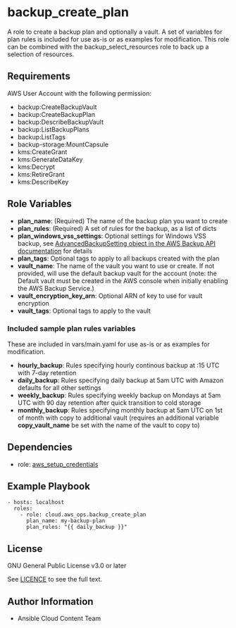 backup_create_plan
==================

A role to create a backup plan and optionally a vault. A set of variables for plan rules is included for use as-is or as examples for modification. This role can be combined with the backup_select_resources role to back up a selection of resources.

Requirements
------------

AWS User Account with the following permission:

* backup:CreateBackupVault
* backup:CreateBackupPlan
* backup:DescribeBackupVault
* backup:ListBackupPlans
* backup:ListTags
* backup-storage:MountCapsule
* kms:CreateGrant
* kms:GenerateDataKey
* kms:Decrypt
* kms:RetireGrant
* kms:DescribeKey

Role Variables
--------------

* **plan_name**: (Required) The name of the backup plan you want to create
* **plan_rules**: (Required) A set of rules for the backup, as a list of dicts
* **plan_windows_vss_settings**: Optional settings for Windows VSS backup, see [AdvancedBackupSetting object in the AWS Backup API documentation](https://docs.aws.amazon.com/aws-backup/latest/devguide/API_AdvancedBackupSetting.html) for details
* **plan_tags**: Optional tags to apply to all backups created with the plan
* **vault_name**: The name of the vault you want to use or create. If not provided, will use the default backup vault for the account (note: the Default vault must be created in the AWS console when initially enabling the AWS Backup Service.)
* **vault_encryption_key_arn**: Optional ARN of key to use for vault encryption
* **vault_tags**: Optional tags to apply to the vault

### Included sample plan rules variables
These are included in vars/main.yaml for use as-is or as examples for modification.

* **hourly_backup**: Rules specifying hourly continous backup at :15 UTC with 7-day retention
* **daily_backup**: Rules specifying daily backup at 5am UTC with Amazon defaults for all other settings
* **weekly_backup**: Rules specifying weekly backup on Mondays at 5am UTC with 90 day retention after quick transition to cold storage
* **monthly_backup**: Rules specifying monthly backup at 5am UTC on 1st of month with copy to additional vault (requires an additional variable **copy_vault_name** be set with the name of the vault to copy to)


Dependencies
------------

* role: [aws_setup_credentials](../aws_setup_credentials/README.md)

Example Playbook
----------------

    - hosts: localhost
      roles:
        - role: cloud.aws_ops.backup_create_plan
          plan_name: my-backup-plan
          plan_rules: "{{ daily_backup }}"

License
-------

GNU General Public License v3.0 or later

See [LICENCE](https://github.com/ansible-collections/cloud.aws_ops/blob/main/LICENSE) to see the full text.

Author Information
------------------

* Ansible Cloud Content Team
